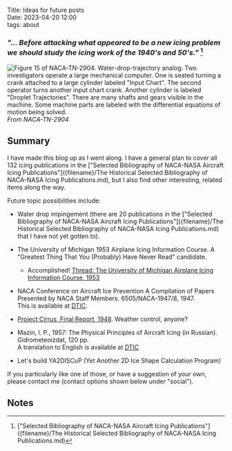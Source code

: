 Title: Ideas for future posts    
Date: 2023-04-20 12:00  
tags: about  

### _"... Before attacking what appeared to be a new icing problem we should study the icing work of the 1940's and 50's."_ [^1]

![Figure 15 of NACA-TN-2904. Water-drop-trajectory analog.
Two investigators operate a large mechanical computer. 
One is seated turning a crank attached to a large cylinder labeled "Input Chart". 
The second operator turns another input chart crank. 
Another cylinder is labeled "Droplet Trajectories". 
There are many shafts and gears visible in the machine. 
Some machine parts are labeled with the differential equations of motion being solved. 
](images/naca-tn-2904/Figure15.png)  
_From NACA-TN-2904_  

## Summary  

I have made this blog up as I went along. 
I have a general plan to cover all 132 icing publications in the 
["Selected Bibliography of NACA-NASA Aircraft Icing Publications"]({filename}/The Historical Selected Bibliography of NACA-NASA Icing Publications.md), 
but I also find other interesting, related items along the way.  

Future topic possibilities include:  

- Water drop impingement (there are 20 publications in the ["Selected Bibliography of NACA-NASA Aircraft Icing Publications"]({filename}/The Historical Selected Bibliography of NACA-NASA Icing Publications.md) 
that I have not yet gotten to).  
- The University of Michigan 1953 Airplane Icing Information Course. 
A "Greatest Thing That You (Probably) Have Never Read" candidate.  

  - Accomplished! [Thread: The University of Michigan Airplane Icing Information Course, 1953]({filename}U%20of%20Michigan%20Icing.md)  
 
- NACA Conference on Aircraft Ice Prevention A Compilation of Papers Presented by NACA Staff Members. 6505/NACA-1947/8, 1947.  
This is available at [DTIC](https://apps.dtic.mil/sti/citations/ADA800876).  
- [Project Cirrus, Final Report, 1948](https://documents.theblackvault.com/documents/weather/CirrusFinal.pdf). Weather control, anyone?  
- Mazin, I. P., 1957: The Physical Principles of Aircraft Icing (in Russian). Gidrometeoizdat, 120 pp.  
A translation to English is available at [DTIC](https://apps.dtic.mil/sti/pdfs/ADA083374.pdf)  
- Let's build YA2DISCuP (Yet Another 2D Ice Shape Calculation Program)  

If you particularly like one of those, or have a suggestion of your own, 
please contact me (contact options shown below under "social").  

## Notes

[^1]: ["Selected Bibliography of NACA-NASA Aircraft Icing Publications"]({filename}/The Historical Selected Bibliography of NACA-NASA Icing Publications.md)  
